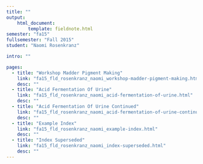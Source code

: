 ```yaml
---
title: ""
output:
    html_document:
        template: fieldnote.html
semester: "fa15"
fullsemester: "Fall 2015"
student: "Naomi Rosenkranz"

intro: ""

pages:
  - title: "Workshop Madder Pigment Making"
    link: "fa15_fld_rosenkranz_naomi_workshop-madder-pigment-making.html"
    desc: ""
  - title: "Acid Fermentation Of Urine"
    link: "fa15_fld_rosenkranz_naomi_acid-fermentation-of-urine.html"
    desc: ""
  - title: "Acid Fermentation Of Urine Continued"
    link: "fa15_fld_rosenkranz_naomi_acid-fermentation-of-urine-continued.html"
    desc: ""
  - title: "Example Index"
    link: "fa15_fld_rosenkranz_naomi_example-index.html"
    desc: ""
  - title: "Index Superseded"
    link: "fa15_fld_rosenkranz_naomi_index-superseded.html"
    desc: ""
---
```

